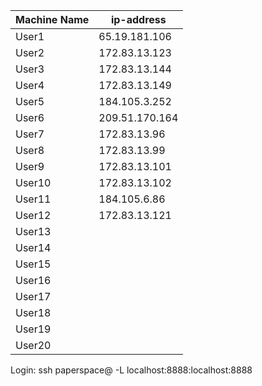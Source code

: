 Machine Name | ip-address 
-------------|-----------
User1 | 65.19.181.106
User2 | 172.83.13.123 
User3 | 172.83.13.144
User4 | 172.83.13.149
User5 | 184.105.3.252
User6 | 209.51.170.164
User7 | 172.83.13.96
User8 | 172.83.13.99
User9 | 172.83.13.101
User10 | 172.83.13.102
User11 | 184.105.6.86
User12 | 172.83.13.121
User13 | 
User14 | 
User15 | 
User16 | 
User17 | 
User18 | 
User19 | 
User20 | 

Login: ssh paperspace@<ipaddress> -L localhost:8888:localhost:8888


